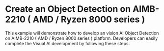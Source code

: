 # Create an Object Detection on AIMB-2210 ( AMD / Ryzen 8000 series )
This example will demonstrate how to develop an vision AI Object Detection on AIMB-2210 ( AMD / Ryzen 8000 series ) platform.
Developers can easily complete the Visual AI development by following these steps.
 